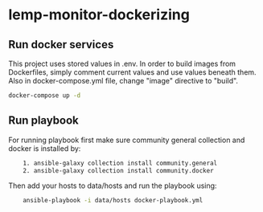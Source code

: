 # lemp-monitor-dockerizing

## Run docker services
This project uses stored values in .env. In order to build images from Dockerfiles, simply comment current values and use values beneath them. Also in docker-compose.yml file, change "image" directive to "build".
```bash
docker-compose up -d
```

## Run playbook
For running playbook first make sure community general collection and docker is installed by:
```bash
	1. ansible-galaxy collection install community.general
	2. ansible-galaxy collection install community.docker
```

Then add your hosts to data/hosts and run the playbook using:
```bash
	ansible-playbook -i data/hosts docker-playbook.yml
```
